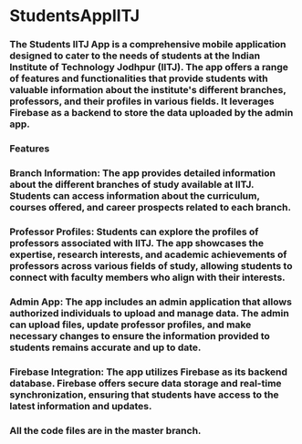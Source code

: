# StudentsAppIITJ
### The Students IITJ App is a comprehensive mobile application designed to cater to the needs of students at the Indian Institute of Technology Jodhpur (IITJ). The app offers a range of features and functionalities that provide students with valuable information about the institute's different branches, professors, and their profiles in various fields. It leverages Firebase as a backend to store the data uploaded by the admin app.

### Features
### Branch Information: The app provides detailed information about the different branches of study available at IITJ. Students can access information about the curriculum, courses offered, and career prospects related to each branch.

### Professor Profiles: Students can explore the profiles of professors associated with IITJ. The app showcases the expertise, research interests, and academic achievements of professors across various fields of study, allowing students to connect with faculty members who align with their interests.

### Admin App: The app includes an admin application that allows authorized individuals to upload and manage data. The admin can upload files, update professor profiles, and make necessary changes to ensure the information provided to students remains accurate and up to date.

### Firebase Integration: The app utilizes Firebase as its backend database. Firebase offers secure data storage and real-time synchronization, ensuring that students have access to the latest information and updates.
### All the code files are in the master branch.
